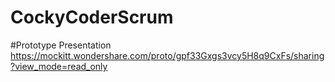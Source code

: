 # CockyCoderScrum

#Prototype Presentation
https://mockitt.wondershare.com/proto/gpf33Gxgs3vcy5H8q9CxFs/sharing?view_mode=read_only 
